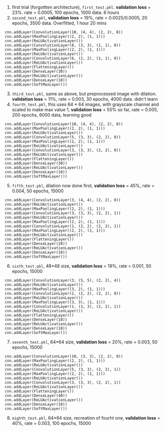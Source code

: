 1. first trial (forgottten architecture), `first_test.pkl`. __validation loss__ = 23%. rate = 0.0005, 100 epochs, 1000 data. 6 hours
2. `second_test.pkl`, __validation loss__ = 19%, rate = 0.0025/0.0005, 20 epochs, 3500 data. Overfitted, 1 hour 20 mins
```
cnn.addLayer(ConvolutionLayer(10, (4, 4), (2, 2), 0))
cnn.addLayer(MaxPoolingLayer((2, 2), (1, 1)))
cnn.addLayer(ReLUActivationLayer())
cnn.addLayer(ConvolutionLayer(8, (3, 3), (1, 1), 0))
cnn.addLayer(MaxPoolingLayer((2, 2), (1, 1)))
cnn.addLayer(ReLUActivationLayer())
cnn.addLayer(ConvolutionLayer(6, (2, 2), (1, 1), 0))
cnn.addLayer(ReLUActivationLayer())
cnn.addLayer(FlatteningLayer())
cnn.addLayer(DenseLayer(30))
cnn.addLayer(ReLUActivationLayer())
cnn.addLayer(DenseLayer(10))
cnn.addLayer(SoftMaxLayer())
```
3. `third_test.pkl`, same as above, but preprocessed image with dilation. __validation loss__ = 11%, rate = 0.003, 30 epochs, 4000 data. didn't learn
4. `fourth_test.pkl`, this uses 64 * 64 images, with grayscale channel and scaled to make max value 1, __validation loss__ = 55% so far, rate = 0.005, 200 epochs, 6000 data, learning good
```
cnn.addLayer(ConvolutionLayer(10, (4, 4), (2, 2), 0))
cnn.addLayer(MaxPoolingLayer((2, 2), (1, 1)))
cnn.addLayer(ReLUActivationLayer())
cnn.addLayer(ConvolutionLayer(5, (3, 3), (2, 2), 0))
cnn.addLayer(MaxPoolingLayer((2, 2), (1, 1)))
cnn.addLayer(ReLUActivationLayer())
cnn.addLayer(ConvolutionLayer(3, (3, 3), (2, 2), 0))
cnn.addLayer(ReLUActivationLayer())
cnn.addLayer(FlatteningLayer())
cnn.addLayer(DenseLayer(30))
cnn.addLayer(ReLUActivationLayer())
cnn.addLayer(DenseLayer(10))
cnn.addLayer(SoftMaxLayer())
```
5. `fifth_test.pkl`, dilation now done first, __validation loss__ = 45%, rate = 0.004, 50 epochs, 15000 
```
cnn.addLayer(ConvolutionLayer(3, (4, 4), (2, 2), 0))
cnn.addLayer(ReLUActivationLayer())
cnn.addLayer(MaxPoolingLayer((2, 2), (1, 1)))
cnn.addLayer(ConvolutionLayer(3, (3, 3), (2, 2), 1))
cnn.addLayer(ReLUActivationLayer())
cnn.addLayer(MaxPoolingLayer((2, 2), (1, 1)))
cnn.addLayer(ConvolutionLayer(1, (2, 2), (2, 2), 1))
cnn.addLayer(MaxPoolingLayer((2, 2), (1, 1)))
cnn.addLayer(ReLUActivationLayer())
cnn.addLayer(FlatteningLayer())
cnn.addLayer(DenseLayer(20))
cnn.addLayer(ReLUActivationLayer())
cnn.addLayer(DenseLayer(10))
cnn.addLayer(SoftMaxLayer())
```
6. `sixth_test.pkl`, 48*48 size, __validation loss__ = 19%, rate = 0.001, 50 epochs, 15000
```
cnn.addLayer(ConvolutionLayer(3, (5, 5), (2, 2), 4))
cnn.addLayer(ReLUActivationLayer())
cnn.addLayer(MaxPoolingLayer((3, 2), (1, 1)))
cnn.addLayer(ConvolutionLayer(2, (2, 2), (2, 2), 0))
cnn.addLayer(ReLUActivationLayer())
cnn.addLayer(MaxPoolingLayer((3, 3), (1, 1)))
cnn.addLayer(ConvolutionLayer(1, (3, 3), (2, 2), 1))
cnn.addLayer(ReLUActivationLayer())
cnn.addLayer(FlatteningLayer())
cnn.addLayer(DenseLayer(18))
cnn.addLayer(ReLUActivationLayer())
cnn.addLayer(DenseLayer(10))
cnn.addLayer(SoftMaxLayer())
```
7. `seventh_test.pkl`, 64*64 size, __validation loss__ = 20%, rate = 0.003, 50 epochs, 15000
```
cnn.addLayer(ConvolutionLayer(10, (3, 3), (2, 2), 0))
cnn.addLayer(MaxPoolingLayer((2, 2), (1, 1)))
cnn.addLayer(ReLUActivationLayer())
cnn.addLayer(ConvolutionLayer(5, (3, 3), (2, 2), 1))
cnn.addLayer(MaxPoolingLayer((2, 2), (1, 1)))
cnn.addLayer(ReLUActivationLayer())
cnn.addLayer(ConvolutionLayer(3, (3, 3), (2, 2), 1))
cnn.addLayer(ReLUActivationLayer())
cnn.addLayer(FlatteningLayer())
cnn.addLayer(DenseLayer(40))
cnn.addLayer(ReLUActivationLayer())
cnn.addLayer(DenseLayer(10))
cnn.addLayer(SoftMaxLayer())
```
8. `eighth_test.pkl`, 64*64 size, recreation of fourht one, __validation loss__ = 40%, rate = 0.003, 100 epochs, 15000